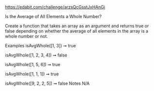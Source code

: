 https://edabit.com/challenge/arzsQcGsstJxHAnGi

Is the Average of All Elements a Whole Number?

Create a function that takes an array as an argument and returns true or false depending on whether the average of all elements in the array is a whole number or not.

Examples
isAvgWhole([1, 3]) ➞ true

isAvgWhole([1, 2, 3, 4]) ➞ false

isAvgWhole([1, 5, 6]) ➞ true

isAvgWhole([1, 1, 1]) ➞ true

isAvgWhole([9, 2, 2, 5]) ➞ false
Notes
N/A